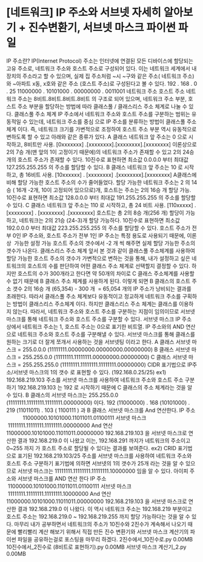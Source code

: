 # [네트워크] IP 주소와 서브넷 자세히 알아보기 + 진수변환기, 서브넷 마스크 파이썬 파일

IP 주소란?
IP(Internet Protocol) 주소는 인터넷에 연결된 모든 디바이스에 할당되는 고유 주소로, 네트워크 주소와 호스트 주소로 구성되어 있다. 이는 네트워크 세계에서 내 장치의 주소라고 할 수 있으며, 실제 집 주소처럼 ~시 ~구와 같은 주소( 네트워크 주소) 와 ~아파트 x동, x호와 같은 주소 (호스트 주소)로 구성된다고 볼 수 있다.
192 . 168
. 0 . 25
11000000
.
10101000
. 00000000 . 0011001
네트워크 주소
호스트 주소
네트워크 주소는
8비트.8비트.8비트.8비트
의 구조로 되어 있으며, 네트워크 주소 부분, 호스트 주소 부분을 할당하는 방법에 따라 클래스풀 / 클래스리스 주소 체계로 나눌 수 있다.
클래스풀 주소 체계
IP 주소에서 네트워크 주소와 호스트 주소를 구분하는 범위는 유동적일 수 있는데,
네트워크 주소를 중심
으로 IP 주소를 분류하는 방법이 클래스풀 주소체계 이다.
즉, 네트워크 크기를 가변적으로 조정하여 호스트 주소 부분 역시 유동적으로 변하도록 할 수 있고 아래와 같은 종류가 있다.
A 클래스
네트워크 앞 주소는 0 으로 시작하고, 8비트만 사용.
[0xxxxxxx]
.[xxxxxxxx].[xxxxxxxx].[xxxxxxxx]
이론상으로 2의 7승 개(맨 앞의 1이 고정이기 때문에)의 네트워크 주소가 존재할 수 있고
2의 24승 개의 호스트 주소가 존재할 수 있다.
10진수로 표현하면
최소값 0.0.0.0 부터 최대값 127.255.255.255
의 주소를 할당할 수 있다.
B 클래스
네트워크 앞 주소는 10 로 시작하고, 총 16비트 사용.
[10xxxxxx]
.
[xxxxxxxx]
.[xxxxxxxx].[xxxxxxxx]
A클래스에 비해 할당 가능한 호스트 주소의 수가 줄어들었다.
할당 가능한 네트워크 주소는 2 의 14승 ( 16개 -2개, 10이 고정되어 있으므로)개, 호스트는 주소는 2의 16승 개 할당 가능.
10진수로 표현하면
최소값 128.0.0.0 부터 최대값 191.255.255.255
의 주소를 할당할 수 있다.
C 클래스
네트워크 앞 주소는 110 로 시작하고, 총 24 비트 사용.
[110xxxxx]
.
[xxxxxxxx]
.
[xxxxxxxx]
.[xxxxxxxx]
호스트는 총 2의 8승 개(256 개) 할당이 가능하고, 네트워크는 2의 21승 (24-3)개 할당 가능하다.
10진수로 표현하면
최소값 192.0.0.0 부터 최대값 223.255.255.255
의 주소를 할당할 수 있다.
호스트 주소가 전부 0인 IP 주소와, 호스트 주소가 전부 1인 IP 주소는 특정 용도로 사용되기 때문에, 이론상  가능한 설정 가능 호스트 주소의 갯수에서 -2 개 씩 해주면 실제 할당 가능한 주소의 갯수가 나온다.
클래스리스 주소 체계
앞서 본 것과 같이 클래스풀 주소체계를 사용하여 할당 가능한 호스트 주소의 갯수가 가변적으로 변하는 것을 통해, 내가 설정하고 싶은 네트워크의 호스트의 수를 판단하여 어떤 클래스 주소 체계로 선택할지 결정할 수 있다. 하지만 호스트의 수가 300개라고 한다면 약 50개의 차이로 C 클래스 주소체계를 사용할 수 없기 때문에 B 클래스 주소 체계를 사용하게 된다.
이렇게 되면 B 클래스의 호스트 주소 갯수 2의 16승 개 (65,354) - 300 개  = 65,054 개의 IP 주소가 낭비되는 결과를 초래한다.
따라서
클래스풀 주소 체계보다 유동적이고 정교하게 네트워크 주소를 구획하는 방법이 클래스리스 주소체계
이다.
하지만 클래스리스 주소 체계는 클래스를 이용하지 않는다. 따라서, 네트워크 주소와 호스트 주소를 구분하는 지점이 임의이므로 서브넷 마스크를 통해 네트워크 주소와 호스트 주소를 구분할 수 있다.
서브넷 마스크
IP 주소 상에서 네트워크 주소는 1, 호스트 주소는 0으로 표기한 비트열.
IP 주소와의 AND 연산으로 네트워크 주소와 호스트 주소를 구분해낼 수 있다.
서브넷 마스크를 통해 클래스를 원하는 크기로 더 잘게 쪼개서 사용하는 것을 서브넷팅 이라고 한다.
A 클래스 서브넷 마스크 = 255.0.0.0 (11111111.00000000.00000000.00000000)
B 클래스 서브넷 마스크 = 255.255.0.0 (11111111.11111111.00000000.00000000)
C 클래스 서브넷 마스크 = 255.255.255.0 (11111111.11111111.11111111.00000000)
CIDR 표기법으로 IP주소/서브넷 마스크의 1의 갯수 로 표현할 수 있다. (192.168.0.25/25)
ex1) 192.168.219.103 주소를 서브넷 마스크를 사용하여 네트워크 주소와 호스트 주소 구분하기
192.168.219.103 는 192 로 시작하기 때문에 C 클래스의 주소 체계라는 것을 알 수 있다.
B 클래스의 서브넷 마스크는 255.255.0.0
(11111111.11111111.11111111.00000000) 이다.
192 (11000000) . 168 (10101000) . 219 (11011011) . 103 ( 1100111 ) 과 B 클래스 서브넷 마스크를 And 연산한다.
IP 주소             11000000.10101000.11011011.01100111
서브넷 마스크   11111111.11111111.11111111.00000000
And 연산            11000000.10101000.11011011.00000000
192.168.219.103 을 서브넷 마스크로 연산한 결과 192.168.219.0 이 나왔고 이는, 192.168.291 까지가 네트워크의 주소이고 0~255 까지 가 호스트 주소로 할당될 수 있다는 결과를 보여준다.
ex2) CRID 표기법 으로 표기된 192.168.219.103/25 주소를 서브넷 마스크를 사용하여 네트워크 주소와 호스트 주소 구분하기
표기법에 의하면 서브넷의 1의 갯수가 25개 라는 것을 알 수 있으므로 서브넷 마스크는 11111111.11111111.11111111.10000000 임을 알 수 있다.
아이피 주소와 서브넷 마스크를 AND 연산 한다
IP 주소             11000000.10101000.11011011.01100111
서브넷 마스크   11111111.11111111.11111111.10000000
And 연산            11000000.10101000.11011011.00000000
192.168.219.103 을 서브넷 마스크로 연산한 결과 192.168.219.0 이 나왔다. 이 역시 네트워크 주소는 192.168.219 부분이고
호스트 주소는 192.168.219.0 ~ 192.168.219.255 까지 할당 가능하다는 것을 알 수 있다.
마무리
내가 공부하면서 네트워크의 주소가 10진수와 2진수가 계속해서 나오기 때문에 빨리빨리 계산 해보기 위해서 직접 만든 진수 변환기와 서브넷 마스크 계산기의 파이썬 파일을 공유하는걸로 포스팅을 마무리 하겠다.
2진수에서_10진수로.py
0.00MB
10진수에서_2진수로 (8비트로 표현하기).py
0.00MB
서브넷 마스크 계산기_2.py
0.00MB